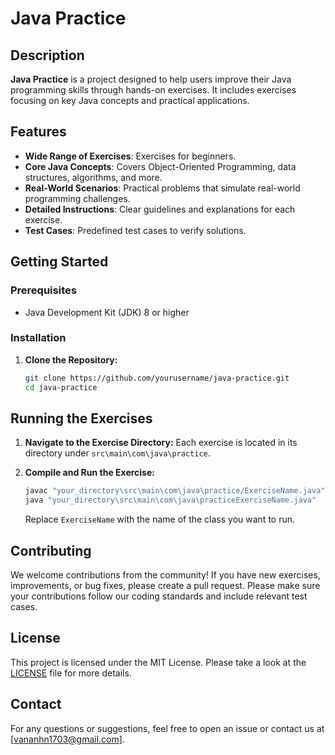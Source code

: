 # Java Practice

## Description

**Java Practice** is a project designed to help users improve their Java programming skills through hands-on exercises. It includes exercises focusing on key Java concepts and practical applications.

## Features

- **Wide Range of Exercises**: Exercises for beginners.
- **Core Java Concepts**: Covers Object-Oriented Programming, data structures, algorithms, and more.
- **Real-World Scenarios**: Practical problems that simulate real-world programming challenges.
- **Detailed Instructions**: Clear guidelines and explanations for each exercise.
- **Test Cases**: Predefined test cases to verify solutions.

## Getting Started

### Prerequisites

- Java Development Kit (JDK) 8 or higher

### Installation

1. **Clone the Repository:**
   ```bash
   git clone https://github.com/yourusername/java-practice.git
   cd java-practice
   ```

## Running the Exercises

1. **Navigate to the Exercise Directory:**
   Each exercise is located in its directory under `src\main\com\java\practice`.

2. **Compile and Run the Exercise:**
   ```bash
   javac "your_directory\src\main\com\java\practice/ExerciseName.java"
   java "your_directory\src\main\com\java\practiceExerciseName.java"
   ```

   Replace `ExerciseName` with the name of the class you want to run.

## Contributing

We welcome contributions from the community! If you have new exercises, improvements, or bug fixes, please create a pull request. Please make sure your contributions follow our coding standards and include relevant test cases.

## License

This project is licensed under the MIT License. Please take a look at the [LICENSE](LICENSE) file for more details.

## Contact

For any questions or suggestions, feel free to open an issue or contact us at [vananhn1703@gmail.com].
